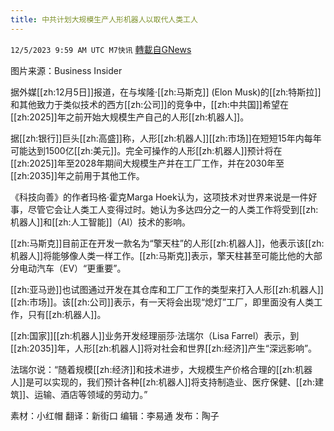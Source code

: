 ```yaml
---
title: 中共计划大规模生产人形机器人以取代人类工人
---
```

`12/5/2023 9:59 AM UTC M7快讯` [轉載自GNews](https://gnews.org/articles/2073245)

图片来源：Business Insider

据外媒[[zh:12月5日]]报道，在与埃隆·[[zh:马斯克]] (Elon Musk)的[[zh:特斯拉]]和其他致力于类似技术的西方[[zh:公司]]的竞争中，[[zh:中共国]]希望在[[zh:2025]]年之前开始大规模生产自己的人形[[zh:机器人]]。

据[[zh:银行]]巨头[[zh:高盛]]称，人形[[zh:机器人]][[zh:市场]]在短短15年内每年可能达到1500亿[[zh:美元]]。完全可操作的人形[[zh:机器人]]预计将在[[zh:2025]]年至2028年期间大规模生产并在工厂工作，并在2030年至[[zh:2035]]年之前用于其他工作。

《科技向善》的作者玛格·霍克Marga Hoek认为，这项技术对世界来说是一件好事，尽管它会让人类工人变得过时。她认为多达四分之一的人类工作将受到[[zh:机器人]]和[[zh:人工智能]]（AI）技术的影响。

[[zh:马斯克]]目前正在开发一款名为“擎天柱”的人形[[zh:机器人]]，他表示该[[zh:机器人]]将能够像人类一样工作。[[zh:马斯克]]表示，擎天柱甚至可能比他的大部分电动汽车（EV）“更重要”。

[[zh:亚马逊]]也试图通过开发在其仓库和工厂工作的类型来打入人形[[zh:机器人]][[zh:市场]]。该[[zh:公司]]表示，有一天将会出现“熄灯”工厂，即里面没有人类工作，只有[[zh:机器人]]。

[[zh:国家]][[zh:机器人]]业务开发经理丽莎·法瑞尔（Lisa Farrel）表示，到[[zh:2035]]年，人形[[zh:机器人]]将对社会和世界[[zh:经济]]产生“深远影响”。

法瑞尔说：“随着规模[[zh:经济]]和技术进步，大规模生产价格合理的[[zh:机器人]]是可以实现的，我们预计各种[[zh:机器人]]将支持制造业、医疗保健、[[zh:建筑]]、运输、酒店等领域的劳动力。”

       
素材：小红帽  翻译：新街口  编辑：李易通  发布：陶子

